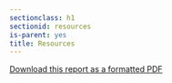 ```yaml
---
sectionclass: h1
sectionid: resources
is-parent: yes
title: Resources
---
```


[Download this report as a formatted PDF](https://cyber.law.harvard.edu/sites/cyber.law.harvard.edu/files/2015-10_fellowsreportPRINT.pdf)
